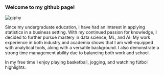 ### Welcome to my github page!


![giphy](https://github.com/achen004/achen004/assets/52572060/d46c9be0-1573-49d7-95bd-f3fc45ef7708)

Since my undergraduate education, I have had an interest in applying statistics in a business setting. With my continued passion for knowledge, I decided to further pursue mastery in data science, ML, and AI. My work experience in both industry and academia shows that I am well-equipped with analytical tools, along with a versatile background. I also demonstrate a strong time management ability due to balancing both work and school. 

In my free time I enjoy playing basketball, jogging, and watching fútbol highlights.

<!--
**achen004/achen004** is a ✨ _special_ ✨ repository because its `README.md` (this file) appears on your GitHub profile.

Here are some ideas to get you started:

- 🔭 I’m currently working on ...
- 🌱 I’m currently learning ...
- 👯 I’m looking to collaborate on ...
- 🤔 I’m looking for help with ...
- 💬 Ask me about ...
- 📫 How to reach me: ...
- 😄 Pronouns: ...
- ⚡ Fun fact: ...
-->
